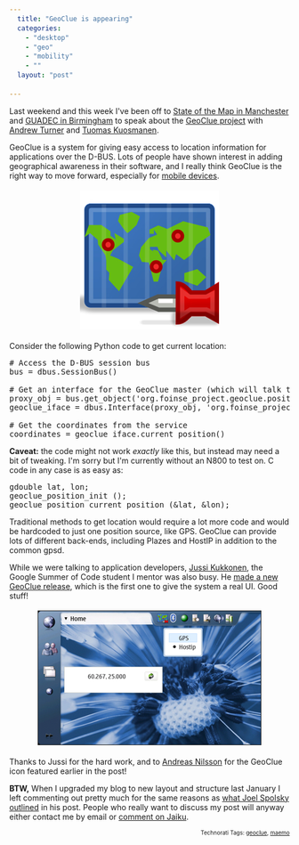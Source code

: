 ```yaml
---
  title: "GeoClue is appearing"
  categories: 
    - "desktop"
    - "geo"
    - "mobility"
    - ""
  layout: "post"

---
```

Last weekend and this week I've been off to <a href="http://bergie.iki.fi/blog/notes_from_the_state_of_the_map_conference/">State of the Map in Manchester</a> and <a href="http://guadec.org/node/581">GUADEC in Birmingham</a> to speak about the <a href="http://www.freedesktop.org/wiki/Software/GeoClue/">GeoClue project</a> with <a href="http://highearthorbit.com/">Andrew Turner</a> and <a href="http://www.tigert.org/">Tuomas Kuosmanen</a>.

GeoClue is a system for giving easy access to location information for applications over the D-BUS. Lots of people have shown interest in adding geographical awareness in their software, and I really think GeoClue is the right way to move forward, especially for <a href="http://www.gnome.org/mobile/">mobile devices</a>.
<p style="text-align:center;"><img src="/files/geoclue-large.jpg" height="250" width="250" border="0" hspace="4" vspace="4" alt="Geoclue-Large" /></p>
Consider the following Python code to get current location:

<pre># Access the D-BUS session bus
bus = dbus.SessionBus()

# Get an interface for the GeoClue master (which will talk to appropriate backend)
proxy_obj = bus.get_object('org.foinse_project.geoclue.position.master', '/org/foinse_project/geoclue/position/master')
geoclue_iface = dbus.Interface(proxy_obj, 'org.foinse_project.geoclue.position')

# Get the coordinates from the service
coordinates = geoclue_iface.current_position()
</pre><strong>Caveat:</strong> the code might not work <em>exactly</em> like this, but instead may need a bit of tweaking. I'm sorry but I'm currently without an N800 to test on. C code in any case is as easy as:

<pre>gdouble lat, lon;
geoclue_position_init ();
geoclue_position_current_position (&#38;lat, &#38;lon);
</pre>Traditional methods to get location would require a lot more code and would be hardcoded to just one position source, like GPS. GeoClue can provide lots of different back-ends, including Plazes and HostIP in addition to the common gpsd.

While we were talking to application developers, <a href="http://vilunki.wordpress.com/">Jussi Kukkonen</a>, the Google Summer of Code student I mentor was also busy. He <a href="http://vilunki.wordpress.com/2007/07/19/geoclue-release/">made a new GeoClue release</a>, which is the first one to give the system a real UI. Good stuff!
<p style="text-align:center;"><img src="/files/geoclue-selecting-backend2.jpg" height="240" width="400" border="1" hspace="4" vspace="4" alt="Geoclue-Selecting-Backend2" /></p>Thanks to Jussi for the hard work, and to <a href="http://www.andreasn.se/">Andreas Nilsson</a> for the GeoClue icon featured earlier in the post!

<strong>BTW,</strong> When I upgraded my blog to new layout and structure last January I left commenting out pretty much for the same reasons as <a href="http://www.joelonsoftware.com/items/2007/07/20.html">what Joel Spolsky outlined</a> in his post. People who really want to discuss my post will anyway either contact me by email or <a href="http://bergie.jaiku.com/">comment on Jaiku</a>.
<p style="text-align:right;font-size:10px;">Technorati Tags: <a href="http://www.technorati.com/tag/geoclue" rel="tag">geoclue</a>, <a href="http://www.technorati.com/tag/maemo" rel="tag">maemo</a></p>